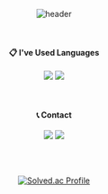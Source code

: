



<div align="center">
  
  ![header](https://capsule-render.vercel.app/api?type=Waving&text=daniel0406070&color=gradient&customColorList=12&animation=fadeIn)
 
 <br/> 

  ####  :clipboard: I've Used Languages
  
  <a href="https://en.wikipedia.org/wiki/C_(programming_language)"><img src="https://img.shields.io/badge/C-373737?style=flat-square&logo=C&logoColor=white"/></a>
  <a href="https://www.python.org/"><img src="https://img.shields.io/badge/Python-3766AB?style=flat-square&logo=Python&logoColor=white"/></a>
  
 <br/> 

   
  ####  📞 Contact

<a href="https://www.instagram.com/daniel040607/"><img src="https://img.shields.io/badge/Instagram-E4405F?style=flat-square&logo=Instagram&logoColor=white&link=https://www.instagram.com/hongssup"/></a>
<a href="mailto:daniel040607@knu.ac.kr"><img src="https://img.shields.io/badge/Gmail-D0A9F5?style=flat-square&logo=Gmail&logoColor=white&link=mailto:daniel040607@knu.ac.kr"/></a></p>

 <br/> 
   
 <br/> 
 
[![Solved.ac Profile](http://mazassumnida.wtf/api/v2/generate_badge?boj=daniel040607)](https://solved.ac/daniel040607) 

<!--
 [![daniel0406070's github stats](https://github-readme-stats.vercel.app/api?username=daniel0406070&show_icons=true&theme=dracula)](https://github.com/daniel0406070)
-->

</div>

